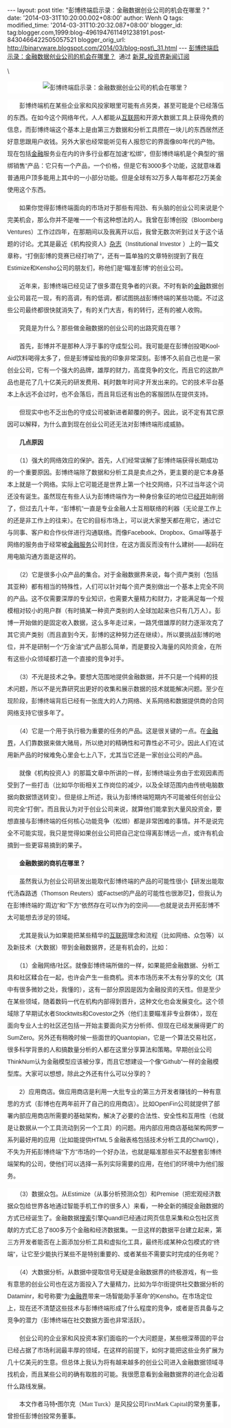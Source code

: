 --- layout: post title: "彭博终端启示录：金融数据创业公司的机会在哪里？"
date: '2014-03-31T10:20:00.002+08:00' author: Wenh Q tags:
modified\_time: '2014-03-31T10:20:32.087+08:00' blogger\_id:
tag:blogger.com,1999:blog-4961947611491238191.post-8430466422505057521
blogger\_orig\_url:
http://binaryware.blogspot.com/2014/03/blog-post\_31.html ---
[彭博终端启示录：金融数据创业公司的机会在哪里？](http://news.pedaily.cn/newseed/201403/20140328362456.shtml)  通过
[新芽\_投资界新闻订阅](http://www.pedaily.cn/)
<div dir="ltr"
style="color: #303030; font-size: 14px; line-height: 20px; margin-top: 15px;">

\
<div
style="background-color: white; color: #252525; font-family: 宋体B8B体, arial; line-height: 28px; text-align: center;">

![彭博终端启示录：金融数据创业公司的机会在哪里？](http://pic.pedaily.cn/201403/20140328@35663.jpg)

</div>

<div
style="background-color: white; color: #252525; font-family: 宋体B8B体, arial; line-height: 28px;">

　　彭博终端机在某些企业家和风投家眼里可能有点另类，甚至可能是个已经落伍的东西。在如今这个网络年代，人人都能从[互联网](http://news.pedaily.cn/industry/%E4%BA%92%E8%81%94%E7%BD%91/)和开源大数据工具上获得免费的信息，而彭博终端这个基本上是由第三方数据和分析工具攒在一块儿的东西居然还好意思跟用户收钱。另外大家也经常能听见有人报怨它的界面像80年代的产物。现在包括[金融](http://news.pedaily.cn/industry/%E9%87%91%E8%9E%8D/)服务业在内的许多行业都在加速“松绑”，但彭博终端机是个典型的“捆绑销售”产品：它只有一个产品，一个价格，但是它有3000多个功能，这就意味着普通用户顶多能用上其中的一小部分功能。但是全球有32万多人每年都花2万美金使用这个东西。

</div>

<div
style="background-color: white; color: #252525; font-family: 宋体B8B体, arial; line-height: 28px;">

　　如果你觉得彭博终端面向的市场对于那些有闯劲、有头脑的创业公司来说是个完美机会，那么你并不是唯一一个有这种想法的人。我曾在彭博创投（Bloomberg
Ventures）工作过四年，在那期间以及我离开以后，我曾无数次听到过关于这个话题的讨论。尤其是最近《机构投资人》[杂志](http://news.pedaily.cn/industry/%E6%9D%82%E5%BF%97/)（Institutional
Investor
）上的一篇文章称，“打倒彭博的竞赛已经打响了”，还有一篇单独的文章特别提到了我在Estimize和Kensho公司的朋友们，称他们是“瞄准彭博”的创业公司。

</div>

<div
style="background-color: white; color: #252525; font-family: 宋体B8B体, arial; line-height: 28px;">

　　近年来，彭博终端已经见证了很多潜在竞争者的兴衰。不时有新的[金融](http://news.pedaily.cn/industry/%E9%87%91%E8%9E%8D/)数据创业公司昙花一现，有的高调，有的低调，都试图挑战彭博终端的某些功能。不过这些公司最终都很快就消失了，有的关门大吉，有的转行，还有的被人收购。

</div>

<div
style="background-color: white; color: #252525; font-family: 宋体B8B体, arial; line-height: 28px;">

　　究竟是为什么？那些做金融数据的创业公司的出路究竟在哪？

</div>

<div
style="background-color: white; color: #252525; font-family: 宋体B8B体, arial; line-height: 28px;">

　　首先，彭博并不是那种人浮于事的守成型公司。我可能是在彭博创投喝Kool-Aid饮料喝得太多了，但是彭博留给我的印象非常深刻。彭博不久前自己也是一家创业公司，它有一个强大的品牌，雄厚的财力，高度竞争的文化，而且它的这款产品也是花了几十亿美元的研发费用、耗时数年时间才开发出来的。它的技术平台基本上永远不会过时，也不会落后，而且背后还有出色的客服团队在提供支持。

</div>

<div
style="background-color: white; color: #252525; font-family: 宋体B8B体, arial; line-height: 28px;">

　　但现实中也不乏出色的守成公司被新进者颠覆的例子。因此，说不定有其它原因可以解释，为什么直到现在创业公司还无法对彭博终端形成威胁。

</div>

<div
style="background-color: white; color: #252525; font-family: 宋体B8B体, arial; line-height: 28px;">

<span style="font-weight: bold;">　　几点原因</span>

</div>

<div
style="background-color: white; color: #252525; font-family: 宋体B8B体, arial; line-height: 28px;">

　　（1）强大的网络效应的保护。首先，人们经常误解了彭博终端获得长期成功的一个重要原因。彭博终端除了数据和分析工具是卖点之外，更主要的是它本身基本上就是一个网络。实际上它可能还是世界上第一个社交网络，只不过当年这个词还没有诞生。虽然现在有些人认为彭博终端作为一种身份象征的地位已[经开](http://zdb.pedaily.cn/enterprise/%E7%BB%8F%E5%BC%80/)始削弱了，但过去几十年，“彭博机”一直是专业金融人士互相联络的利器（无论是工作上的还是非工作上的往来）。在它的目标市场上，可以说大家整天都在用它，通过它与同事、客户和合作伙伴进行沟通联络。而像Facebook、Dropbox、Gmail等基于网络的服务由于经常被[金融服务](http://news.pedaily.cn/industry/%E9%87%91%E8%9E%8D%E6%9C%8D%E5%8A%A1/)公司封住，在这方面反而没有什么建树——起码在用电脑沟通方面是这样的。

</div>

<div
style="background-color: white; color: #252525; font-family: 宋体B8B体, arial; line-height: 28px;">

　　（2）它是很多小众产品的集合。对于金融数据界来说，每个资产类别（包括其亚种）都有相当的特殊性，人们可以针对每个资产类别做出一个基本上完全不同的产品。这不仅需要深厚的专业知识，也需要大量精力和财力，才能满足每一个规模相对较小的用户群（有时搞某一种资产类别的人全球加起来也只有几万人）。彭博一开始做的是固定收入数据，这么多年走过来，一路凭借雄厚的财力逐渐攻克了其它资产类别（而且直到今天，彭博的这种努力还在继续）。所以要挑战彭博的地位，并不是研制一个“万金油”式产品那么简单，而是要投入海量的风险资金，在所有这些小众领域都打造一个直接的竞争对手。

</div>

<div
style="background-color: white; color: #252525; font-family: 宋体B8B体, arial; line-height: 28px;">

　　（3）不光是技术之争。要想大范围地提供金融数据，并不只是一个纯粹的技术问题，所以不是光靠研究出更好的收集和展示数据的技术就能解决问题。至少在现阶段，彭博终端背后已经有一张庞大的人力网络、关系网络和数据提供商的合同网络支持它很多年了。

</div>

<div
style="background-color: white; color: #252525; font-family: 宋体B8B体, arial; line-height: 28px;">

　　（4）它是一个用于执行极为重要的任务的产品。这是很关键的一点。在[金融界](http://zdb.pedaily.cn/enterprise/%E9%87%91%E8%9E%8D%E7%95%8C/)，人们靠数据来做大赌局，所以绝对的精确性和可靠性必不可少。因此人们在试用新产品的时候难免心里会七上八下，尤其当它还是一家创业公司的产品。

</div>

<div
style="background-color: white; color: #252525; font-family: 宋体B8B体, arial; line-height: 28px;">

　　就像《机构投资人》的那篇文章中所讲的一样，彭博终端业务由于宏观因素而受到了一些打击（比如华尔街相关工作岗位的减少，以及全球范围内由传统电脑数据向数据馈送转变）。但是综上所述，我认为彭博终端短期内不可能被任何创业公司完全“打倒”。而且我认为对于创业公司来说，就算他们能拿到大量风投资金，要想直接与彭博终端的任何核心功能竞争（松绑）都是非常困难的事情。并不是说完全不可能实现，我只是觉得如果创业公司把自己定位得离彭博远一点，或许有机会摘到一些更容易摘到的果子。

</div>

<div
style="background-color: white; color: #252525; font-family: 宋体B8B体, arial; line-height: 28px;">

<span style="font-weight: bold;">　　金融数据的商机在哪里？</span>

</div>

<div
style="background-color: white; color: #252525; font-family: 宋体B8B体, arial; line-height: 28px;">

　　虽然我认为创业公司研发出能取代彭博终端的产品的可能性很小【研发出能取代汤森路透（Thomson
Reuters）或Factset的产品的可能性也很渺茫】，但我认为在彭博终端的“周边”和“下方”依然存在可以作为的空间——也就是说去开拓彭博不太可能想去涉足的领域。

</div>

<div
style="background-color: white; color: #252525; font-family: 宋体B8B体, arial; line-height: 28px;">

　　尤其是我认为如果能把某些精华的[互联网](http://news.pedaily.cn/industry/%E4%BA%92%E8%81%94%E7%BD%91/)理念和流程（比如网络、众包等）以及新技术（大数据）带到金融数据界，还是有机会的，比如：

</div>

<div
style="background-color: white; color: #252525; font-family: 宋体B8B体, arial; line-height: 28px;">

　　（1）金融网络/社区。就像彭博终端所做的一样，如果能把金融数据、分析工具和社区糅合在一起，也许会产生一些商机。资本市场历来不太有分享的文化（其中有很多微妙之处，我懂的），这有一部分原因是因为金融投资的天性。但是至少在某些领域，随着数码一代在机构内部得到晋升，这种文化也会发展变化。这个领域除了早期试水者Stocktwits和Covestor之外（他们主要瞄准非专业群体），现在面向专业人士的社区还包括一开始主要面向买方分析师、但现在已经发展得更广的SumZero。另外还有稍晚时候一些面世的Quantopian，它是一个算法交易社区，很多科学背景的人和搞数量分析的人都在这里分享算法和策略。早期创业公司ThinkNum认为金融模型应该被分享，而且它想建设一个像“Github”一样的金融模型库。大家可以想想，除此之外还有什么可以分享的？

</div>

<div
style="background-color: white; color: #252525; font-family: 宋体B8B体, arial; line-height: 28px;">

　　2）应用商店。做应用商店是利用一大批专业的第三方开发者赚钱的一种有意思的方式（彭博也在两年前开了自己的应用商店）。比如OpenFin公司就提供了部署内部应用商店所需要的基础架构，解决了必要的合法性、安全性和互用性（也就是让数据从一个工具流动到另一个工具）的问题。用内部应用商店基础架构网罗一系列最好用的应用（比如能提供HTML５金融表格包括技术分析工具的ChartIQ），不失为开拓彭博终端“下方”市场的一个好办法，也就是瞄准那些买不起整套彭博终端架构的公司，使他们可以选择一系列实际需要的应用，在他们的环境中为他们服务。

</div>

<div
style="background-color: white; color: #252525; font-family: 宋体B8B体, arial; line-height: 28px;">

　　（3）数据众包。从Estimize（从事分析预测众包）和Premise（把宏观经济数据众包给世界各地通过智能手机工作的很多人）来看，一种全新的捕捉金融数据的方式已经诞生了。金融数据[搜索](http://news.pedaily.cn/industry/%E6%90%9C%E7%B4%A2/)引擎Quandl已经通过网页信息采集和众包社区贡献的方式汇总了800多万个金融和经济数据集。一旦这样的数据平台建立起来，第三方开发者能否在上面添加分析工具和虚拟化工具，最终形成某种众包模式的“终端”，让它至少能执行某些不是特别重要的、或者某些不需要实时完成的任务呢？

</div>

<div
style="background-color: white; color: #252525; font-family: 宋体B8B体, arial; line-height: 28px;">

　　（4）大数据分析。从数据中提取信号无疑是金融数据界的终极游戏，有一些有意思的创业公司也在这方面投入了大量精力，比如为华尔街提供社交数据分析的Dataminr，和号称要“为[金融界](http://zdb.pedaily.cn/enterprise/%E9%87%91%E8%9E%8D%E7%95%8C/)带来一场智能助手革命”的Kensho。在市场定位上，现在还不清楚这些技术与彭博终端形成了什么程度的竞争，或者是否具备与之竞争的潜力（彭博终端在社交数据方面也非常活跃）。

</div>

<div
style="background-color: white; color: #252525; font-family: 宋体B8B体, arial; line-height: 28px;">

　　创业公司的企业家和风投资本家们面临的一个大问题是，某些根深蒂固的平台已经占据了市场利润最丰厚的领域，在这样的前提下，如何才能把这些业务扩展为几十亿美元的生意。但总体上我认为将有越来越多的创业公司进入金融数据领域寻找机会，而且某些公司的确有取胜的可能。我很愿意看到金融数据界的进化会沿着什么路线发展。

</div>

<div
style="background-color: white; color: #252525; font-family: 宋体B8B体, arial; line-height: 28px;">

<span
style="font-family: KaiTi_GB2312, KaiTi;">　　本文作者马特•图尔克（Matt
Turck）是风投公司FirstMark
Capital的常务董事，曾担任彭博创投常务董事。</span>

</div>

</div>
